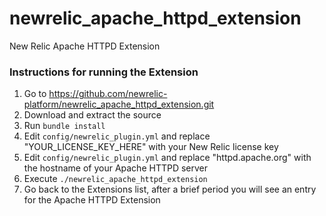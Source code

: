 newrelic_apache_httpd_extension
===============================

New Relic Apache HTTPD Extension

### Instructions for running the Extension

1. Go to https://github.com/newrelic-platform/newrelic_apache_httpd_extension.git
2. Download and extract the source
3. Run `bundle install`
4. Edit `config/newrelic_plugin.yml` and replace "YOUR_LICENSE_KEY_HERE" with your New Relic license key
5. Edit `config/newrelic_plugin.yml` and replace "httpd.apache.org" with the hostname of your Apache HTTPD server
5. Execute `./newrelic_apache_httpd_extension`
1. Go back to the Extensions list, after a brief period you will see an entry for the Apache HTTPD Extension
